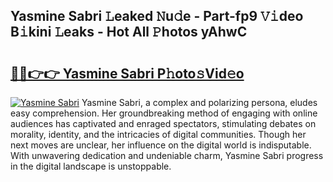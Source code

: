 ## Yasmine Sabri 𝙻eaked 𝙽u𝚍e - Part-fp9 𝚅𝚒deo B𝚒kini 𝙻eaks - Hot All 𝙿hotos yAhwC

# <h2><a href="http://ld04f0y.urlbe.top/?page=Yasmine+Sabri">🔗🔗👉👉 Yasmine Sabri P𝚑oto𝚜Vid𝚎o</a></h2>

[![Yasmine Sabri](https://i.imgur.com/eBuTRDB.gif)](http://ld04f0y.urlbe.top/?page=Yasmine+Sabri)
Yasmine Sabri, a complex and polarizing persona, eludes easy comprehension. Her groundbreaking method of engaging with online audiences has captivated and enraged spectators, stimulating debates on morality, identity, and the intricacies of digital communities. Though her next moves are unclear, her influence on the digital world is indisputable. With unwavering dedication and undeniable charm, Yasmine Sabri progress in the digital landscape is unstoppable.
